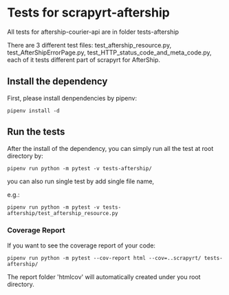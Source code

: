 # Tests for scrapyrt-aftership

All tests for aftership-courier-api are in folder tests-aftership

There are 3 different test files: test\_aftership\_resource.py, test\_AfterShipErrorPage.py, test\_HTTP\_status\_code\_and\_meta\_code.py, each of it tests different part of scrapyrt for AfterShip.

## Install the dependency

First, please install denpendencies by pipenv:

```
pipenv install -d
```

## Run the tests

After the install of the dependency, you can simply run all the test at root directory by:

```
pipenv run python -m pytest -v tests-aftership/
```

you can also run single test by add single file name, 

e.g.:

```
pipenv run python -m pytest -v tests-aftership/test_aftership_resource.py
```

### Coverage Report

If you want to see the coverage report of your code:

```
pipenv run python -m pytest --cov-report html --cov=..scrapyrt/ tests-aftership/
```

The report folder 'htmlcov' will automatically created under you root directory.